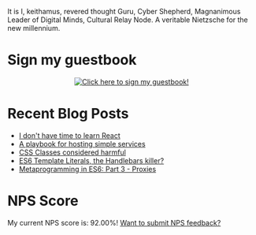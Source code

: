 It is I, keithamus, revered thought Guru, Cyber Shepherd, Magnanimous Leader of Digital Minds, Cultural Relay Node. A veritable Nietzsche for the new millennium.

# Sign my guestbook
<p align="center">
  <a href="https://gist.github.com/keithamus/75b2dd45bcb822910f450017b5b69cfa">
    <img src="https://gist.githubusercontent.com/keithamus/75b2dd45bcb822910f450017b5b69cfa/raw/ecb6a3cb4adfd5864993fb34e8c372d04b96cac5/guestbook.gif" alt="Click here to sign my guestbook!">
  </a>
 </p>

# Recent Blog Posts
<!--START_SECTION:feed-->
* [I don&#39;t have time to learn React](https:&#x2F;&#x2F;www.keithcirkel.co.uk&#x2F;i-dont-have-time-to-learn-react&#x2F;)
* [A playbook for hosting simple services](https:&#x2F;&#x2F;www.keithcirkel.co.uk&#x2F;a-playbook-for-hosting-simple-services&#x2F;)
* [CSS Classes considered harmful](https:&#x2F;&#x2F;www.keithcirkel.co.uk&#x2F;css-classes-considered-harmful&#x2F;)
* [ES6 Template Literals, the Handlebars killer?](https:&#x2F;&#x2F;www.keithcirkel.co.uk&#x2F;es6-template-literals&#x2F;)
* [Metaprogramming in ES6: Part 3 - Proxies](https:&#x2F;&#x2F;www.keithcirkel.co.uk&#x2F;metaprogramming-in-es6-part-3-proxies&#x2F;)
<!--END_SECTION:feed-->

# NPS Score
My current NPS score is: <!--nps-->92.00<!--/nps-->%! [Want to submit NPS feedback?](https://forms.gle/FZpNV1HXd3dwEpcG8)
